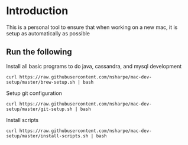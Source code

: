 # Introduction

This is a personal tool to ensure that when working on a new mac, it is setup as automatically as possible

## Run the following
Install all basic programs to do java, cassandra, and mysql development
```
curl https://raw.githubusercontent.com/nsharpe/mac-dev-setup/master/brew-setup.sh | bash
```

Setup git configuration
```
curl https://raw.githubusercontent.com/nsharpe/mac-dev-setup/master/git-setup.sh | bash
```

Install scripts
```
curl https://raw.githubusercontent.com/nsharpe/mac-dev-setup/master/install-scripts.sh | bash
```

